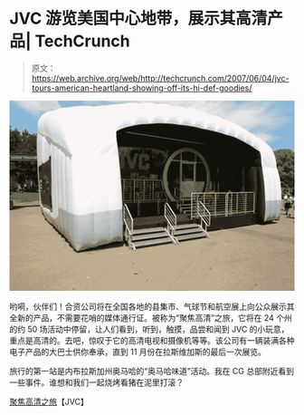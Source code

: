 # JVC 游览美国中心地带，展示其高清产品| TechCrunch

> 原文：<https://web.archive.org/web/http://techcrunch.com/2007/06/04/jvc-tours-american-heartland-showing-off-its-hi-def-goodies/>

[![jvctour.jpg](img/bc3c8b8d90ba77aeedecb67060cb8978.png)](https://web.archive.org/web/20141017003034/http://tctechcrunch2011.files.wordpress.com/2007/06/jvctour.jpg "jvctour.jpg")

哟嗬，伙伴们！合资公司将在全国各地的县集市、气球节和航空展上向公众展示其全新的产品，不需要花哨的媒体通行证。被称为“聚焦高清”之旅，它将在 24 个州的约 50 场活动中停留，让人们看到，听到，触摸，品尝和闻到 JVC 的小玩意，重点是高清的。去吧，惊叹于它的高清电视和摄像机等等。该公司有一辆装满各种电子产品的大巴士供你奉承，直到 11 月份在拉斯维加斯的最后一次展览。

旅行的第一站是内布拉斯加州奥马哈的“奥马哈味道”活动。我在 CG 总部附近看到一些事件。谁想和我们一起烧烤看猪在泥里打滚？

[聚焦高清之旅](https://web.archive.org/web/20141017003034/http://www.jvchdtour.com/)【JVC】